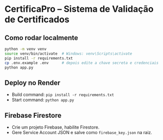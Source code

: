 # CertificaPro – Sistema de Validação de Certificados

## Como rodar localmente

```bash
python -m venv venv
source venv/bin/activate  # Windows: venv\Scripts\activate
pip install -r requirements.txt
cp .env.example .env      # depois edite a chave secreta e credenciais
python app.py
```

## Deploy no Render

- Build command: `pip install -r requirements.txt`
- Start command: `python app.py`

## Firebase Firestore

- Crie um projeto Firebase, habilite Firestore.
- Gere Service Account JSON e salve como `firebase_key.json` na raiz.
